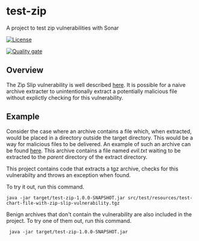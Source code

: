 # test-zip

A project to test zip vulnerabilities with Sonar

[![License](https://img.shields.io/badge/License-MIT-blue.svg)](https://opensource.org/licenses/MIT)

[![Quality gate](https://sonarcloud.io/api/project_badges/quality_gate?project=melahn_test-zip)](https://sonarcloud.io/dashboard?id=melahn_test-zip)

## Overview

The Zip Slip vulnerability is well described [here](https://github.com/snyk/zip-slip-vulnerability). It is possible for a naive archive extracter to
unintentionally extract a potentially malicious file without explictly checking for this vulnerability.

## Example

Consider the case where an archive contains a file which, when extracted, would be placed in a directory outside the target directory. This would be
a way for malicious files to be delivered. An example of such an archive can be found [here](./src/test/resources/test-chart-file-with-zip-slip-vulnerability.tgz). This archive  contains a file named *evil.txt* waiting to be extracted to the *parent* directory of the extract directory.

This project contains code that extracts a tgz archive, checks for this vulnerabilty and throws an exception when found.

To try it out, run this command.

    java -jar target/test-zip-1.0.0-SNAPSHOT.jar src/test/resources/test-chart-file-with-zip-slip-vulnerability.tgz

Benign archives that don't contain the vulnerability are also included in the project.  To try one of them out, run this command.

     java -jar target/test-zip-1.0.0-SNAPSHOT.jar

